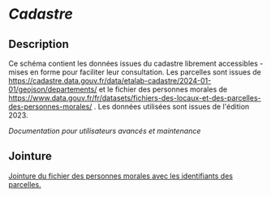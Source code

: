  # _Cadastre_
 ## Description
Ce schéma contient les données issues du cadastre librement accessibles - mises en forme pour faciliter leur consultation. Les parcelles sont issues de https://cadastre.data.gouv.fr/data/etalab-cadastre/2024-01-01/geojson/departements/
et le fichier des personnes morales de https://www.data.gouv.fr/fr/datasets/fichiers-des-locaux-et-des-parcelles-des-personnes-morales/ .
Les données utilisées sont issues de l'édition 2023.



<!--
 ## Utilisation du projet Qgis
_Description du projet Qgis accessible par défaut dans le projet._

### _Exemples_
_Détail de l'utilisation du projet Qgis, de la manipulation des filtres et de la symbologie._

## Tables remarquables
_Les tables accessibles, le type de données_ </br>
Contient X tables accessibles. 
- La première table qui fait des trucs
- la deuxième qui est aussi très intéressante
- sans parler de la troisième

#	# Description des colonnes remarquables

Attention: Ne sont décrites ici que les colonnes remarquables, ou dont le nom pourrait prêter à confusion. 

#### table_1
| Nom de la colonne      | Type | Description     |
| :---        |    :----:   |          :---: |
| n_truc      | (PK) int       | c'est le numéro du truc   |
| nom_truc   | string        | c'est le nom du fameux truc      |

#### table_2
| Nom de la colonne      | Type | Description     |
| :---        |    :----:   |          :---: |
| n_machin      | int       | c'est le numéro du machin   |
| n_truc   | string        | c'est le numéro du truc      |

#### table_3
| Nom de la colonne      | Type | Description     |
| :---        |    :----:   |          :---: |
|...      |...       |...   |


_____


--> 
_Documentation pour utilisateurs avancés et maintenance_
## Jointure 

[Jointure du fichier des personnes morales avec les identifiants des parcelles.](./bin/jointure_majic_parcelle.sql)
